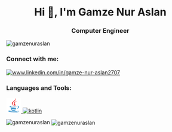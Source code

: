 <h1 align="center">Hi 👋, I'm Gamze Nur Aslan</h1>
<h3 align="center">Computer Engineer</h3>

<p align="left"> <img src="https://komarev.com/ghpvc/?username=gamzenuraslan&label=Profile%20views&color=0e75b6&style=flat" alt="gamzenuraslan" /> </p>

<h3 align="left">Connect with me:</h3>
<p align="left">
<a href="https://linkedin.com/in/www.linkedin.com/in/gamze-nur-aslan2707" target="blank"><img align="center" src="https://raw.githubusercontent.com/rahuldkjain/github-profile-readme-generator/master/src/images/icons/Social/linked-in-alt.svg" alt="www.linkedin.com/in/gamze-nur-aslan2707" height="30" width="40" /></a>
</p>

<h3 align="left">Languages and Tools:</h3>
<p align="left"> <a href="https://www.java.com" target="_blank" rel="noreferrer"> <img src="https://raw.githubusercontent.com/devicons/devicon/master/icons/java/java-original.svg" alt="java" width="40" height="40"/> </a> <a href="https://kotlinlang.org" target="_blank" rel="noreferrer"> <img src="https://www.vectorlogo.zone/logos/kotlinlang/kotlinlang-icon.svg" alt="kotlin" width="40" height="40"/> </a> </p>

<p><img align="left" src="https://github-readme-stats.vercel.app/api/top-langs?username=gamzenuraslan&show_icons=true&locale=en&layout=compact" alt="gamzenuraslan" /></p>

<p>&nbsp;<img align="center" src="https://github-readme-stats.vercel.app/api?username=gamzenuraslan&show_icons=true&locale=en" alt="gamzenuraslan" /></p>
